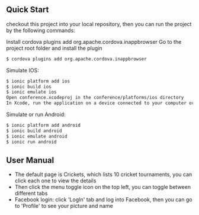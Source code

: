 ## Quick Start

checkout this project into your local repository, then you can run the project by the following commands:

Install cordova plugins add org.apache.cordova.inappbrowser
Go to the project root folder and install the plugin
```bash
$ cordova plugins add org.apache.cordova.inappbrowser
```

Simulate IOS:
```bash
$ ionic platform add ios
$ ionic build ios
$ ionic emulate ios
Open conference.xcodeproj in the conference/platforms/ios directory
In Xcode, run the application on a device connected to your computer or in the iOS emulator
```

Simulate or run Android:
```bash
$ ionic platform add android
$ ionic build android
$ ionic emulate android
$ ionic run android
```

## User Manual

- The default page is Crickets, which lists 10 cricket tournaments, you can click each one to view the details
- Then click the menu toggle icon on the top left, you can toggle between different tabs
- Facebook login: click 'LogIn' tab and log into Facebook, then you can go to 'Profile' to see your picture and name
